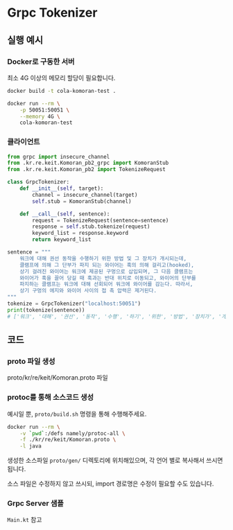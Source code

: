 # Grpc Tokenizer

## 실행 예시

### Docker로 구동한 서버

최소 4G 이상의 메모리 할당이 필요합니다.

```bash
docker build -t cola-komoran-test .

docker run --rm \
    -p 50051:50051 \
    --memory 4G \
    cola-komoran-test 
```

### 클라이언트

```python
from grpc import insecure_channel
from .kr.re.keit.Komoran_pb2_grpc import KomoranStub
from .kr.re.keit.Komoran_pb2 import TokenizeRequest

class GrpcTokenizer:
    def __init__(self, target):
        channel = insecure_channel(target)
        self.stub = KomoranStub(channel)

    def __call__(self, sentence):
        request = TokenizeRequest(sentence=sentence)
        response = self.stub.tokenize(request)
        keyword_list = response.keyword
        return keyword_list
```

```python
sentence = """
    워크에 대해 권선 동작을 수행하기 위한 방법 및 그 장치가 개시되는데,
    클램프에 의해 그 단부가 파지 되는 와이어는 훅의 의해 걸리고(hooked),
    상기 걸려진 와이어는 워크에 제공된 구멍으로 삽입되며, 그 다음 클램프는
    와이어가 훅을 끌어 당길 때 훅과는 반대 위치로 이동되고, 와이어의 단부를
    파지하는 클램프는 워크에 대해 선회되어 워크에 와이어를 감는다. 따라서,
    상기 구멍의 에지와 와이어 사이의 접 촉 압력은 제거된다.
"""
tokenize = GrpcTokenizer("localhost:50051")
print(tokenize(sentence))
# ['워크', '대해', '권선', '동작', '수행', '하기', '위한', '방법', '장치가', '개시', '클램프', '의해', '단부', '파지', '와이어', '훅', '의해', '걸리', '상기', '와이어', '워크', '제공', '구멍', '삽입', '다음', '클램프', '와이어', '당기', '훅', '반대', '위치', '이동', '와이어', '단부', '파지', '클램프', '워크', '대해', '선회', '워크', '와이어', '상기', '구멍', '에지', '와 와', '이어', '사이', '접', '압력', '제거']
```


## 코드

### proto 파일 생성

proto/kr/re/keit/Komoran.proto 파일

### protoc를 통해 소스코드 생성

예시일 뿐, `proto/build.sh` 명령을 통해 수행해주세요.

```sh
docker run --rm \
    -v `pwd`:/defs namely/protoc-all \
    -f ./kr/re/keit/Komoran.proto \
    -l java
```

생성한 소스파일 `proto/gen/` 디렉토리에 위치해있으며, 각 언어 별로 복사해서 쓰시면 됩니다.

소스 파일은 수정하지 않고 쓰시되, import 경로명은 수정이 필요할 수도 있습니다.

### Grpc Server 샘플

`Main.kt` 참고
